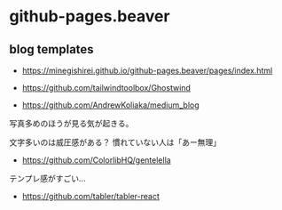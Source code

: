 

# github-pages.beaver



## blog templates


- https://minegishirei.github.io/github-pages.beaver/pages/index.html

- https://github.com/tailwindtoolbox/Ghostwind

- https://github.com/AndrewKoliaka/medium_blog

写真多めのほうが見る気が起きる。

文字多いのは威圧感がある？
慣れていない人は「あー無理」



- https://github.com/ColorlibHQ/gentelella

テンプレ感がすごい...

- https://github.com/tabler/tabler-react








